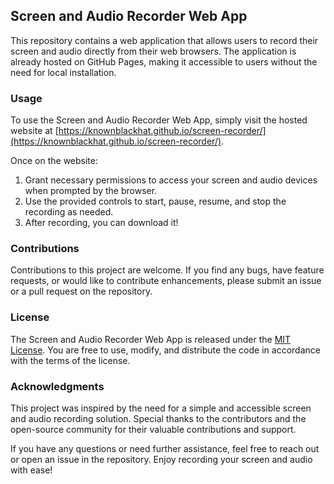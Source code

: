 ## Screen and Audio Recorder Web App

This repository contains a web application that allows users to record their screen and audio directly from their web browsers. The application is already hosted on GitHub Pages, making it accessible to users without the need for local installation.

### Usage

To use the Screen and Audio Recorder Web App, simply visit the hosted website at [https://knownblackhat.github.io/screen-recorder/](https://knownblackhat.github.io/screen-recorder/).

Once on the website:

1. Grant necessary permissions to access your screen and audio devices when prompted by the browser.
2. Use the provided controls to start, pause, resume, and stop the recording as needed.
3. After recording, you can download it!

### Contributions

Contributions to this project are welcome. If you find any bugs, have feature requests, or would like to contribute enhancements, please submit an issue or a pull request on the repository.

### License

The Screen and Audio Recorder Web App is released under the [MIT License](LICENSE). You are free to use, modify, and distribute the code in accordance with the terms of the license.

### Acknowledgments

This project was inspired by the need for a simple and accessible screen and audio recording solution. Special thanks to the contributors and the open-source community for their valuable contributions and support.

If you have any questions or need further assistance, feel free to reach out or open an issue in the repository. Enjoy recording your screen and audio with ease!
